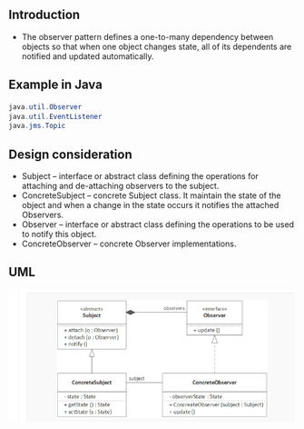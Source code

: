 ## Introduction ##
- The observer pattern defines a one-to-many dependency between objects so that when one object changes state, all of its dependents are notified and updated automatically. 

## Example in Java ##
```java
java.util.Observer
java.util.EventListener
java.jms.Topic
```

## Design consideration ##
- Subject – interface or abstract class defining the operations for attaching and de-attaching observers to the subject.
- ConcreteSubject – concrete Subject class. It maintain the state of the object and when a change in the state occurs it notifies the attached Observers.
- Observer – interface or abstract class defining the operations to be used to notify this object.
- ConcreteObserver – concrete Observer implementations.

## UML ##
<img src="observer.png" />